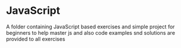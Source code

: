 # JavaScript
A folder containing JavaScript based exercises and simple project for beginners to help master js and also code examples snd solutions are provided to all exercises 

